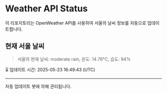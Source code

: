 
# Weather API Status

이 리포지토리는 OpenWeather API를 사용하여 서울의 날씨 정보를 자동으로 업데이트합니다.

## 현재 서울 날씨
> 서울의 현재 날씨: moderate rain, 온도: 14.76°C, 습도: 94%

⏳ 업데이트 시간: 2025-05-23 16:49:43 (UTC)

---
자동 업데이트 봇에 의해 관리됩니다.

